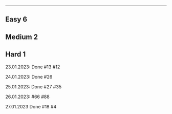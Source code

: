 -----------------------------------------------
Easy                                        6
-----------------------------------------------
Medium                                      2
-----------------------------------------------
Hard                                        1
-----------------------------------------------


23.01.2023:
Done
#13
#12

24.01.2023:
Done
#26

25.01.2023:
Done
#27
#35

26.01.2023:
#66
#88

27.01.2023
Done
#18
#4
